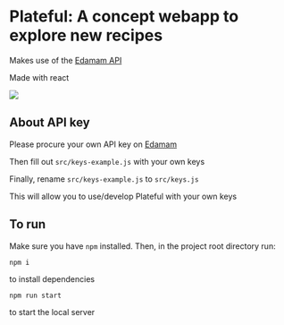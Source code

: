 # Plateful: A concept webapp to explore new recipes

Makes use of the [Edamam API](https://www.edamam.com/)

Made with react


![](/media/PlatefulDemo.gif)

## About API key


Please procure your own API key on [Edamam](https://www.edamam.com/)

Then fill out ```src/keys-example.js``` with your own keys

Finally, rename ```src/keys-example.js``` to ```src/keys.js```

This will allow you to use/develop Plateful with your own keys



## To run

Make sure you have ```npm``` installed. Then, in the project root directory run:

```npm i```

to install dependencies


```npm run start```

to start the local server

